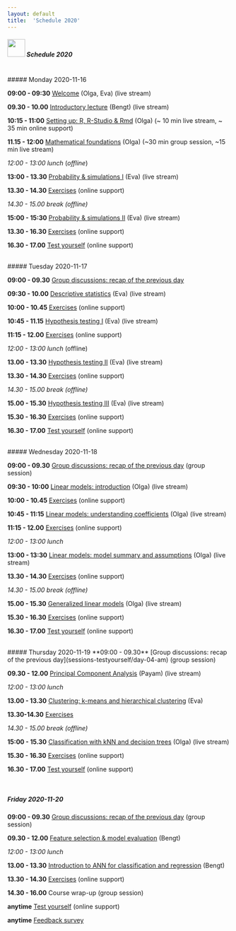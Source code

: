 ```yaml
---
layout: default
title:  'Schedule 2020'
---
```



##### <img border="0" src="icons/schedule-02.svg" width="40" height="40"> Schedule 2020
<br/>
##### Monday 2020-11-16

**09:00 - 09:30** [Welcome](session-welcome/welcome) (Olga, Eva) (live stream)

**09.30 - 10.00** [Introductory lecture](session-intro2/intro2.html) (Bengt) (live stream)

**10:15 - 11:00** [Setting up: R, R-Studio & Rmd](session-setup/setup) (Olga) (~ 10 min live stream, ~ 35 min online support)

**11.15 - 12:00** [Mathematical foundations](https://jamboard.google.com/d/10iDALt33eDvA-SHTt-tc5m88zK7ftvUFMgNc42biZx8/edit?usp=sharing) (Olga) (~30 min group session, ~15 min live stream)


*12:00 - 13:00 lunch* (*offline*)

**13:00 - 13.30** [Probability & simulations I](sessions-probdescinfe/session-probability) (Eva) (live stream)

**13.30 - 14.30** [Exercises](sessions-probdescinfe/session-probability#exercises-discrete-random-variables) (online support)

*14.30 - 15.00 break (offline)*

**15:00 - 15:30** [Probability & simulations II](sessions-probdescinfe/session-probability#continuous-random-variable) (Eva) (live stream)

**13.30 - 16.30** [Exercises](sessions-probdescinfe/session-probability#exercises-continuous-random-variables) (online support)

**16.30 - 17.00** [Test yourself](https://forms.gle/XjKA5EugBYvisYJr7) (online support)

<br/>
##### Tuesday 2020-11-17

**09:00 - 09.30** [Group discussions: recap of the previous day](sessions-testyourself/day-02-am)

**09:30 - 10.00** [Descriptive statistics](sessions-probdescinfe/session-descstats) (Eva) (live stream)

**10:00 - 10.45** [Exercises](sessions-probdescinfe/session-descstats#exercises-descriptive-statistics) (online support)

**10:45 - 11.15** [Hypothesis testing I](sessions-probdescinfe/session-inference) (Eva) (live stream)

**11:15 - 12.00** [Exercises](sessions-probdescinfe/session-inference.html#exercises-hypothesis-tests-resampling) (online support)

*12:00 - 13:00 lunch* (offline)

**13.00 - 13.30** [Hypothesis testing II](sessions-probdescinfe/session-inference#parametric-tests) (Eva) (live stream)

**13.30 - 14.30** [Exercises](sessions-probdescinfe/session-inference#exercises-hypothesis-tests-parametric) (online support)

*14.30 - 15.00 break (offline)*

**15.00 - 15.30** [Hypothesis testing III](sessions-probdescinfe/session-inference#point-and-interval-estimates) (Eva) (live stream)

**15.30 - 16.30** [Exercises](sessions-probdescinfe/session-inference#exercises-interval-estimates) (online support)

**16.30 - 17.00** [Test yourself](https://forms.gle/qYef4p6HwD68D6rJ7) (online support)

<br/>
##### Wednesday 2020-11-18

**09:00 - 09.30** [Group discussions: recap of the previous day](sessions-testyourself/day-03-am) (group session)

**09:30 - 10:00** [Linear models: introduction](https://olgadet.github.io/bookdown-mlbiostatistics/introduction-to-linear-models.html) (Olga) (live stream)

**10:00 - 10.45** [Exercises](https://olgadet.github.io/bookdown-mlbiostatistics/introduction-to-linear-models.html#exercises-linear-models-i) (online support)

**10:45 - 11:15** [Linear models: understanding coefficients](https://olgadet.github.io/bookdown-mlbiostatistics/regression-coefficients.html) (Olga) (live stream)

**11:15 - 12.00** [Exercises](https://olgadet.github.io/bookdown-mlbiostatistics/regression-coefficients.html#exercises-linear-models-ii) (online support)

*12:00 - 13:00 lunch*

**13:00 - 13:30** [Linear models: model summary and assumptions](https://olgadet.github.io/bookdown-mlbiostatistics/model-summary-assumptions.html) (Olga) (live stream)

**13.30 - 14.30** [Exercises](https://olgadet.github.io/bookdown-mlbiostatistics/model-summary-assumptions.html#exercises-linear-models-iii) (online support)

*14.30 - 15.00 break (offline)*

**15.00 - 15.30** [Generalized linear models](https://olgadet.github.io/bookdown-mlbiostatistics/generalized-linear-models.html) (Olga) (live stream)

**15.30 - 16.30** [Exercises](https://olgadet.github.io/bookdown-mlbiostatistics/generalized-linear-models.html#exercises-glms) (online support)

**16.30 - 17.00** [Test yourself](https://docs.google.com/forms/d/e/1FAIpQLSfho2fsTq1rMFex_Fra9lMR9sqoF7l44f-OBYg-j2axicJkqg/viewform?usp=sf_link) (online support)

<br/>
##### Thursday 2020-11-19
**09:00 - 09.30** [Group discussions: recap of the previous day](sessions-testyourself/day-04-am) (group session)

**09.30 - 12.00** [Principal Component Analysis](https://payamemami.github.io/pca_basics/) (Payam) (live stream)

*12:00 - 13:00 lunch*

**13.00 - 13.30** [Clustering: k-means and hierarchical clustering](sessions-probdescinfe/session-clustering) (Eva)

**13.30-14.30** [Exercises](sessions-probdescinfe/session-clustering.html#exercises-clustering)

*14.30 - 15.00 break (offline)*

**15:00 - 15.30** [Classification with kNN and decision trees](https://olgadet.github.io/bookdown-mlbiostatistics/classification-with-knn-and-decision-trees.html) (Olga) (live stream)

**15.30 - 16.30** [Exercises](https://olgadet.github.io/bookdown-mlbiostatistics/classification-with-knn-and-decision-trees.html#exercises-classification) (online support)

**16.30 - 17.00** [Test yourself](https://docs.google.com/forms/d/e/1FAIpQLSeJ3keDHM6oDwDj-JBjVc6mY_yA0CGYOpJpbtcs14l-lmVV-Q/viewform?usp=sf_link) (online support)

<br/>

##### Friday 2020-11-20
**09:00 - 09.30** [Group discussions: recap of the previous day](sessions-testyourself/day-05-am) (group session)

**09.30 - 12.00** [Feature selection & model evaluation](session-regularization/session-regularization) (Bengt)

*12:00 - 13:00 lunch*

**13.00 - 13.30** [Introduction to ANN for classification and regression](session-ann/session-ann) (Bengt)

**13.30 - 14.30** [Exercises](https://olgadet.github.io/bookdown-mlbiostatistics/ann-regression-and-classification.html) (online support)

**14.30 - 16.00** Course wrap-up (group session)

**anytime** [Test yourself](https://docs.google.com/forms/d/e/1FAIpQLSclULhwNzB0v7V4fVfS9KGe3JLp7WEY5ZWZq1WkP8D--YG2JA/viewform?usp=sf_link) (online support)

**anytime** [Feedback survey](https://docs.google.com/forms/d/e/1FAIpQLSffJNwmSt6vr-LMuH0gmEXk6fjUjpONkZ7tI5QHGlwJLYowdQ/viewform?usp=sf_link)


<br/><br/>
